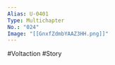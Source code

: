 ```yaml
---
Alias: U-0401
Type: Multichapter
No.: "024"
Image: "[[GnxfZdmbYAAZ3HH.png]]"
---
```

#Voltaction #Story